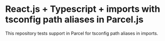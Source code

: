 # React.js + Typescript + imports with tsconfig path aliases in Parcel.js

This repository tests support in Parcel for tsconfig path aliases in imports.
